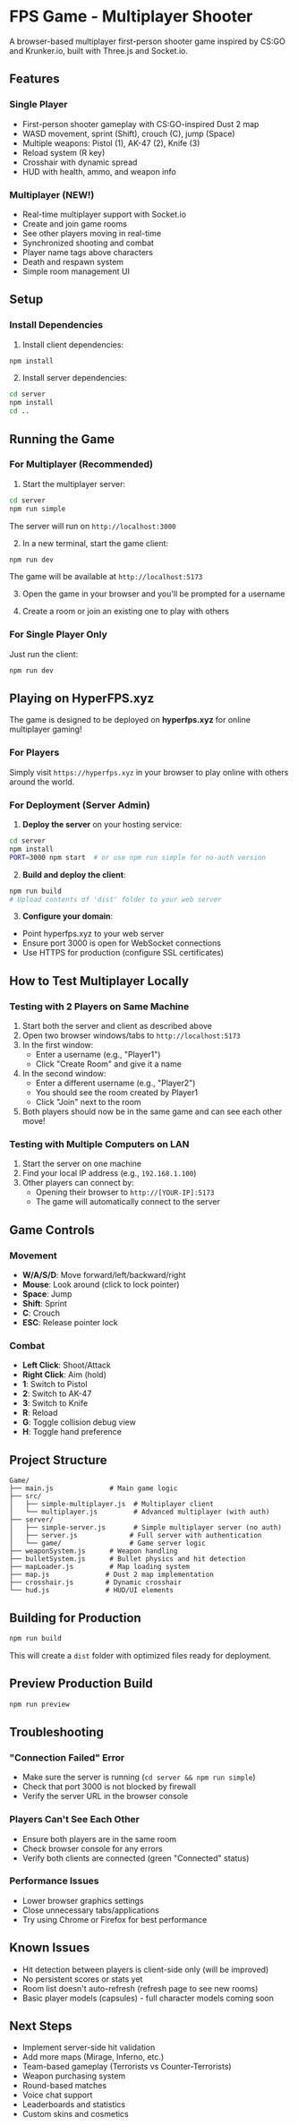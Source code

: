 # FPS Game - Multiplayer Shooter

A browser-based multiplayer first-person shooter game inspired by CS:GO and Krunker.io, built with Three.js and Socket.io.

## Features

### Single Player
- First-person shooter gameplay with CS:GO-inspired Dust 2 map
- WASD movement, sprint (Shift), crouch (C), jump (Space)
- Multiple weapons: Pistol (1), AK-47 (2), Knife (3)
- Reload system (R key)
- Crosshair with dynamic spread
- HUD with health, ammo, and weapon info

### Multiplayer (NEW!)
- Real-time multiplayer support with Socket.io
- Create and join game rooms
- See other players moving in real-time
- Synchronized shooting and combat
- Player name tags above characters
- Death and respawn system
- Simple room management UI

## Setup

### Install Dependencies

1. Install client dependencies:
```bash
npm install
```

2. Install server dependencies:
```bash
cd server
npm install
cd ..
```

## Running the Game

### For Multiplayer (Recommended)

1. Start the multiplayer server:
```bash
cd server
npm run simple
```
The server will run on `http://localhost:3000`

2. In a new terminal, start the game client:
```bash
npm run dev
```
The game will be available at `http://localhost:5173`

3. Open the game in your browser and you'll be prompted for a username

4. Create a room or join an existing one to play with others

### For Single Player Only

Just run the client:
```bash
npm run dev
```

## Playing on HyperFPS.xyz

The game is designed to be deployed on **hyperfps.xyz** for online multiplayer gaming!

### For Players
Simply visit `https://hyperfps.xyz` in your browser to play online with others around the world.

### For Deployment (Server Admin)

1. **Deploy the server** on your hosting service:
```bash
cd server
npm install
PORT=3000 npm start  # or use npm run simple for no-auth version
```

2. **Build and deploy the client**:
```bash
npm run build
# Upload contents of 'dist' folder to your web server
```

3. **Configure your domain**:
- Point hyperfps.xyz to your web server
- Ensure port 3000 is open for WebSocket connections
- Use HTTPS for production (configure SSL certificates)

## How to Test Multiplayer Locally

### Testing with 2 Players on Same Machine

1. Start both the server and client as described above
2. Open two browser windows/tabs to `http://localhost:5173`
3. In the first window:
   - Enter a username (e.g., "Player1")
   - Click "Create Room" and give it a name
4. In the second window:
   - Enter a different username (e.g., "Player2")
   - You should see the room created by Player1
   - Click "Join" next to the room
5. Both players should now be in the same game and can see each other move!

### Testing with Multiple Computers on LAN

1. Start the server on one machine
2. Find your local IP address (e.g., `192.168.1.100`)
3. Other players can connect by:
   - Opening their browser to `http://[YOUR-IP]:5173`
   - The game will automatically connect to the server

## Game Controls

### Movement
- **W/A/S/D**: Move forward/left/backward/right
- **Mouse**: Look around (click to lock pointer)
- **Space**: Jump
- **Shift**: Sprint
- **C**: Crouch
- **ESC**: Release pointer lock

### Combat
- **Left Click**: Shoot/Attack
- **Right Click**: Aim (hold)
- **1**: Switch to Pistol
- **2**: Switch to AK-47
- **3**: Switch to Knife
- **R**: Reload
- **G**: Toggle collision debug view
- **H**: Toggle hand preference

## Project Structure

```
Game/
├── main.js              # Main game logic
├── src/
│   ├── simple-multiplayer.js  # Multiplayer client
│   └── multiplayer.js         # Advanced multiplayer (with auth)
├── server/
│   ├── simple-server.js       # Simple multiplayer server (no auth)
│   ├── server.js             # Full server with authentication
│   └── game/                 # Game server logic
├── weaponSystem.js      # Weapon handling
├── bulletSystem.js      # Bullet physics and hit detection
├── mapLoader.js         # Map loading system
├── map.js              # Dust 2 map implementation
├── crosshair.js        # Dynamic crosshair
└── hud.js              # HUD/UI elements
```

## Building for Production

```bash
npm run build
```

This will create a `dist` folder with optimized files ready for deployment.

## Preview Production Build

```bash
npm run preview
```

## Troubleshooting

### "Connection Failed" Error
- Make sure the server is running (`cd server && npm run simple`)
- Check that port 3000 is not blocked by firewall
- Verify the server URL in the browser console

### Players Can't See Each Other
- Ensure both players are in the same room
- Check browser console for any errors
- Verify both clients are connected (green "Connected" status)

### Performance Issues
- Lower browser graphics settings
- Close unnecessary tabs/applications
- Try using Chrome or Firefox for best performance

## Known Issues

- Hit detection between players is client-side only (will be improved)
- No persistent scores or stats yet
- Room list doesn't auto-refresh (refresh page to see new rooms)
- Basic player models (capsules) - full character models coming soon

## Next Steps

- Implement server-side hit validation
- Add more maps (Mirage, Inferno, etc.)
- Team-based gameplay (Terrorists vs Counter-Terrorists)
- Weapon purchasing system
- Round-based matches
- Voice chat support
- Leaderboards and statistics
- Custom skins and cosmetics